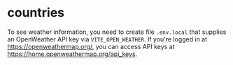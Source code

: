 # countries

To see weather information, you need to create file `.env.local` that supplies an OpenWeather API key via `VITE_OPEN_WEATHER`. If you're logged in at https://openweathermap.org/, you can access API keys at https://home.openweathermap.org/api_keys.
